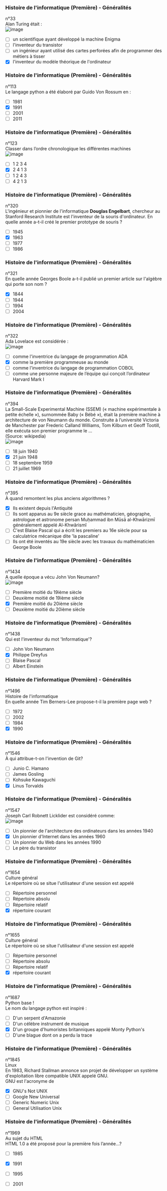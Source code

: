 ### Histoire de l'informatique (Première) - Généralités
n°33
<br>
Alan Turing était :
<br>
![image](/assets/images/qcm/33_turing.jpg)
<br>


- [ ] un scientifique ayant développé la machine Enigma
- [ ] l'inventeur du transistor
- [ ] un ingénieur ayant utilisé des cartes perforées afin de programmer des métiers à tisser
- [X] l'inventeur du modèle théorique de l'ordinateur

### Histoire de l'informatique (Première) - Généralités
n°113
<br>
Le langage python a été élaboré par Guido Von Rossum en :



- [ ] 1981
- [X] 1991
- [ ] 2001
- [ ] 2011

### Histoire de l'informatique (Première) - Généralités
n°123
<br>
Classer dans l’ordre chronologique les différentes machines
<br>
![image](/assets/images/qcm/123_machines.jpg)
<br>


- [ ] 1 2 3 4
- [X] 2 4 1 3
- [ ] 1 2 4 3
- [ ] 4 2 1 3

### Histoire de l'informatique (Première) - Généralités
n°320
<br>
L'ingénieur et pionnier de l'informatique **Douglas Engelbart**, chercheur au Stanford Research Institute est l'inventeur de la souris d'ordinateur. En quelle année a-t-il créé le premier prototype de souris ?



- [ ] 1945
- [X] 1963
- [ ] 1977
- [ ] 1986

### Histoire de l'informatique (Première) - Généralités
n°321
<br>
En quelle année Georges Boole a-t-il publié un premier article sur l'algèbre qui porte son nom ?



- [X] 1844
- [ ] 1944
- [ ] 1994
- [ ] 2004

### Histoire de l'informatique (Première) - Généralités
n°322
<br>
Ada Lovelace est considérée :
<br>
![image](/assets/images/qcm/322_838_ada.jpg)
<br>


- [ ] comme l'inventrice du langage de programmation ADA
- [X] comme la première programmeuse au monde
- [ ] comme l'inventrice du langage de programmation COBOL
- [ ] comme une personne majeure de l’équipe qui conçoit l’ordinateur Harvard Mark I

### Histoire de l'informatique (Première) - Généralités
n°394
<br>
La Small-Scale Experimental Machine (SSEM) (« machine expérimentale à petite échelle »), surnommée Baby (« Bébé »), était la première machine à architecture de von Neumann du monde. Construite à l’université Victoria de Manchester par Frederic Calland Williams, Tom Kilburn et Geoff Tootill, elle exécuta son premier programme le ...<br>
(Source: wikipedia)
<br>
![image](/assets/images/qcm/394_SSEM_Manchester_museum_close_up.300k.jpg)
<br>


- [ ] 18 juin 1940
- [X] 21 juin 1948
- [ ] 18 septembre 1959
- [ ] 21 juillet 1969

### Histoire de l'informatique (Première) - Généralités
n°395
<br>
À quand remontent les plus anciens algorithmes ?



- [X] Ils existent depuis l'Antiquité
- [ ] Ils sont apparus au 9e siècle grace au mathématicien, géographe, astrologue et astronome persan Muḥammad ibn Mūsā al-Khwārizmī généralement appelé Al-Khwârismî
- [ ] C'est Blaise Pascal qui a écrit les premiers au 16e siècle pour sa calculatrice mécanique dite 'la pascaline'
- [ ] Ils ont été inventés au 19e siècle avec les travaux du mathématicien George Boole

### Histoire de l'informatique (Première) - Généralités
n°1434
<br>
A quelle époque a vécu John Von Neumann?
<br>
![image](/assets/images/qcm/1434_john-von-neumann-1903-1957-everett.jpg)
<br>


- [ ] Première moitié du 19ième siècle
- [ ] Deuxième moitié de 19ième siècle
- [X] Première moitié du 20ième siècle
- [ ] Deuxième moitié du 20ième siècle

### Histoire de l'informatique (Première) - Généralités
n°1438
<br>
Qui est l'inventeur du mot 'Informatique'?



- [ ] John Von Neumann
- [X] Philippe Dreyfus
- [ ] Blaise Pascal
- [ ] Albert Einstein

### Histoire de l'informatique (Première) - Généralités
n°1496
<br>
Histoire de l'informatique<br>
En quelle année Tim Berners-Lee propose-t-il la première page web ?



- [ ] 1972
- [ ] 2002
- [ ] 1984
- [X] 1990

### Histoire de l'informatique (Première) - Généralités
n°1546
<br>
À qui attribue-t-on l'invention de Git?



- [ ] Junio C. Hamano
- [ ] James Gosling
- [ ] Kohsuke Kawaguchi
- [X] Linus Torvalds

### Histoire de l'informatique (Première) - Généralités
n°1547
<br>
Joseph Carl Robnett Licklider est considéré comme:
<br>
![image](/assets/images/qcm/1547_J._C._R._Licklider.jpg)
<br>


- [ ] Un pionnier de l'architecture des ordinateurs dans les années 1940
- [X] Un pionnier d'Internet dans les années 1960
- [ ] Un pionnier du Web dans les années 1990
- [ ] Le père du transistor

### Histoire de l'informatique (Première) - Généralités
n°1654
<br>
Culture général<br>
Le répertoire où se situe l'utilisateur d'une session est appelé



- [ ] Répertoire personnel
- [ ] Répertoire absolu
- [ ] Répertoire relatif
- [X] répertoire courant

### Histoire de l'informatique (Première) - Généralités
n°1655
<br>
Culture général<br>
Le répertoire où se situe l'utilisateur d'une session est appelé



- [ ] Répertoire personnel
- [ ] Répertoire absolu
- [ ] Répertoire relatif
- [X] répertoire courant

### Histoire de l'informatique (Première) - Généralités
n°1687
<br>
Python base !<br>
Le nom du langage python est inspiré :



- [ ] D'un serpent d'Amazonie
- [ ] D'un célèbre instrument de musique
- [X] D'un groupe d'humoristes britanniques appelé Monty Python's
- [ ] D'une blague dont on a perdu la trace

### Histoire de l'informatique (Première) - Généralités
n°1845
<br>
Linux<br>
En 1983, Richard Stallman annonce son projet de développer un système d'exploitation libre compatible UNIX appelé GNU.<br>
GNU est l'acronyme de



- [X] GNU's Not UNIX
- [ ] Google New Universal
- [ ] Generic Numeric Unix
- [ ] General Utilisation Unix

### Histoire de l'informatique (Première) - Généralités
n°1969
<br>
Au sujet du HTML<br>
HTML 1.0 a été proposé pour la première fois l’année...?



- [ ] 1985
- [X] 1991
- [ ] 1995
- [ ] 2001

